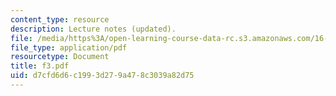 ```yaml
---
content_type: resource
description: Lecture notes (updated).
file: /media/https%3A/open-learning-course-data-rc.s3.amazonaws.com/16-01-unified-engineering-i-ii-iii-iv-fall-2005-spring-2006/d7cfd6d6c1993d279a478c3039a82d75_f3.pdf
file_type: application/pdf
resourcetype: Document
title: f3.pdf
uid: d7cfd6d6-c199-3d27-9a47-8c3039a82d75
---
```

